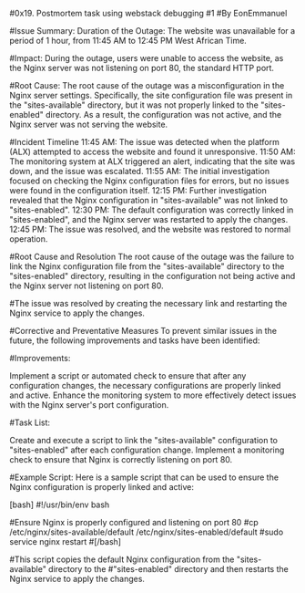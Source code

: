 #0x19. Postmortem task using webstack debugging #1 
#By EonEmmanuel

#Issue Summary:
Duration of the Outage: The website was unavailable for a period of 1 hour, from 11:45 AM to 12:45 PM West African Time.

#Impact:
During the outage, users were unable to access the website, as the Nginx server was not listening on port 80, the standard HTTP port.

#Root Cause:
The root cause of the outage was a misconfiguration in the Nginx server settings. Specifically, the site configuration file was present in the "sites-available" directory, but it was not properly linked to the "sites-enabled" directory. As a result, the configuration was not active, and the Nginx server was not serving the website.

#Incident Timeline
11:45 AM: The issue was detected when the platform (ALX) attempted to access the website and found it unresponsive.
11:50 AM: The monitoring system at ALX triggered an alert, indicating that the site was down, and the issue was escalated.
11:55 AM: The initial investigation focused on checking the Nginx configuration files for errors, but no issues were found in the configuration itself.
12:15 PM: Further investigation revealed that the Nginx configuration in "sites-available" was not linked to "sites-enabled".
12:30 PM: The default configuration was correctly linked in "sites-enabled", and the Nginx server was restarted to apply the changes.
12:45 PM: The issue was resolved, and the website was restored to normal operation.

#Root Cause and Resolution
The root cause of the outage was the failure to link the Nginx configuration file from the "sites-available" directory to the "sites-enabled" directory, resulting in the configuration not being active and the Nginx server not listening on port 80.

#The issue was resolved by creating the necessary link and restarting the Nginx service to apply the changes.

#Corrective and Preventative Measures
To prevent similar issues in the future, the following improvements and tasks have been identified:

#Improvements:

Implement a script or automated check to ensure that after any configuration changes, the necessary configurations are properly linked and active.
Enhance the monitoring system to more effectively detect issues with the Nginx server's port configuration.

#Task List:

Create and execute a script to link the "sites-available" configuration to "sites-enabled" after each configuration change.
Implement a monitoring check to ensure that Nginx is correctly listening on port 80.

#Example Script:
Here is a sample script that can be used to ensure the Nginx configuration is properly linked and active:

[bash]
#!/usr/bin/env bash

#Ensure Nginx is properly configured and listening on port 80
#cp /etc/nginx/sites-available/default /etc/nginx/sites-enabled/default
#sudo service nginx restart
#[/bash]

#This script copies the default Nginx configuration from the "sites-available" directory to the #"sites-enabled" directory and then restarts the Nginx service to apply the changes.

